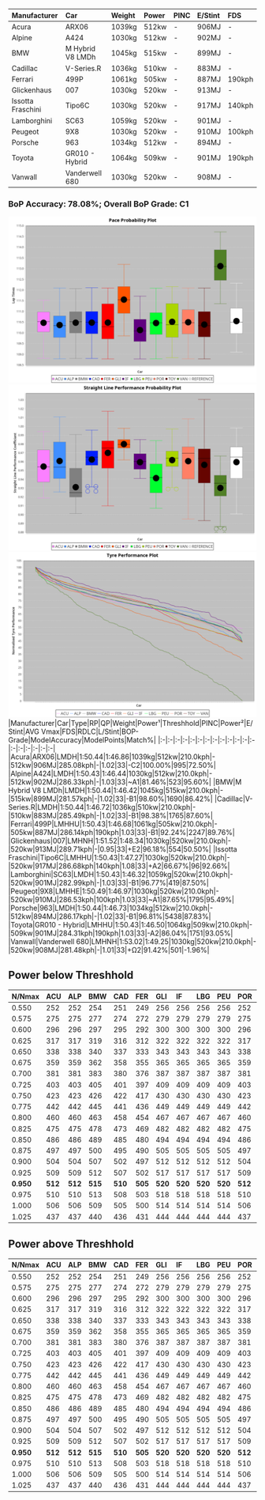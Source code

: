 |Manufacturer|Car|Weight|Power|PINC|E/Stint|FDS|
|:-|:-|:-|:-|:-|:-|:-|
|Acura|ARX06|1039kg|512kw|-|906MJ|-|
|Alpine|A424|1030kg|512kw|-|902MJ|-|
|BMW|M Hybrid V8 LMDh|1045kg|515kw|-|899MJ|-|
|Cadillac|V-Series.R|1036kg|510kw|-|883MJ|-|
|Ferrari|499P|1061kg|505kw|-|887MJ|190kph|
|Glickenhaus|007|1030kg|520kw|-|913MJ|-|
|Issotta Fraschini|Tipo6C|1030kg|520kw|-|917MJ|140kph|
|Lamborghini|SC63|1059kg|520kw|-|901MJ|-|
|Peugeot|9X8|1030kg|520kw|-|910MJ|100kph|
|Porsche|963|1034kg|512kw|-|894MJ|-|
|Toyota|GR010 - Hybrid|1064kg|509kw|-|901MJ|190kph|
|Vanwall|Vanderwell 680|1030kg|520kw|-|908MJ|-|

### BoP Accuracy: 78.08%; Overall BoP Grade: C1
![PACECHART](./IMG/AUTO.png)
![STRAIGHTLINEPERFORMANCECHART](./IMG/AUTO_sp.png)
![TYREPERFORMANCECHART](./IMG/AUTO_tw.png)
|Manufacturer|Car|Type|RP|QP|Weight|Power¹|Threshhold|PINC|Power²|E/Stint|AVG Vmax|FDS|RDLC|L/Stint|BOP-Grade|ModelAccuracy|ModelPoints|Match%|
|:-|:-|:-|:-|:-|:-|:-|:-|:-|:-|:-|:-|:-|:-|:-|:-|:-|:-|:-|
|Acura|ARX06|LMDH|1:50.44|1:46.86|1039kg|512kw|210.0kph|-|512kw|906MJ|285.08kph|-|1.02|33|-C2|100.00%|995|72.50%|
|Alpine|A424|LMDH|1:50.43|1:46.44|1030kg|512kw|210.0kph|-|512kw|902MJ|286.33kph|-|1.03|33|~A1|81.46%|523|95.60%|
|BMW|M Hybrid V8 LMDh|LMDH|1:50.44|1:46.42|1045kg|515kw|210.0kph|-|515kw|899MJ|281.57kph|-|1.02|33|-B1|98.60%|1690|86.42%|
|Cadillac|V-Series.R|LMDH|1:50.44|1:46.72|1036kg|510kw|210.0kph|-|510kw|883MJ|285.49kph|-|1.02|33|-B1|98.38%|1765|87.60%|
|Ferrari|499P|LMHHU|1:50.43|1:46.68|1061kg|505kw|210.0kph|-|505kw|887MJ|286.14kph|190kph|1.03|33|-B1|92.24%|2247|89.76%|
|Glickenhaus|007|LMHNH|1:51.52|1:48.34|1030kg|520kw|210.0kph|-|520kw|913MJ|289.71kph|-|0.95|33|+E2|96.18%|554|50.50%|
|Issotta Fraschini|Tipo6C|LMHHU|1:50.43|1:47.27|1030kg|520kw|210.0kph|-|520kw|917MJ|286.68kph|140kph|1.08|33|+A2|66.67%|96|92.66%|
|Lamborghini|SC63|LMDH|1:50.43|1:46.32|1059kg|520kw|210.0kph|-|520kw|901MJ|282.99kph|-|1.03|33|-B1|96.77%|419|87.50%|
|Peugeot|9X8|LMHHE|1:50.49|1:46.97|1030kg|520kw|210.0kph|-|520kw|910MJ|286.53kph|100kph|1.03|33|~A1|87.65%|1795|95.49%|
|Porsche|963|LMDH|1:50.44|1:46.73|1034kg|512kw|210.0kph|-|512kw|894MJ|286.17kph|-|1.02|33|-B1|96.81%|5438|87.83%|
|Toyota|GR010 - Hybrid|LMHHU|1:50.43|1:46.50|1064kg|509kw|210.0kph|-|509kw|901MJ|284.31kph|190kph|1.03|33|-A2|86.04%|1751|93.05%|
|Vanwall|Vanderwell 680|LMHNH|1:53.02|1:49.25|1030kg|520kw|210.0kph|-|520kw|908MJ|281.48kph|-|1.01|33|+Ω2|91.42%|501|-1.96%|

## Power below Threshhold
|N/Nmax|ACU|ALP|BMW|CAD|FER|GLI|IF|LBG|PEU|POR|TOY|VAN|
|:-|:-|:-|:-|:-|:-|:-|:-|:-|:-|:-|:-|:-|
|0.550|252|252|254|251|249|256|256|256|256|252|251|256|
|0.575|275|275|277|274|272|279|279|279|279|275|274|279|
|0.600|296|296|297|295|292|300|300|300|300|296|294|300|
|0.625|317|317|319|316|312|322|322|322|322|317|315|322|
|0.650|338|338|340|337|333|343|343|343|343|338|336|343|
|0.675|359|359|362|358|355|365|365|365|365|359|357|365|
|0.700|381|381|383|380|376|387|387|387|387|381|379|387|
|0.725|403|403|405|401|397|409|409|409|409|403|400|409|
|0.750|423|423|426|422|417|430|430|430|430|423|421|430|
|0.775|442|442|445|441|436|449|449|449|449|442|440|449|
|0.800|460|460|463|458|454|467|467|467|467|460|457|467|
|0.825|475|475|478|473|469|482|482|482|482|475|472|482|
|0.850|486|486|489|485|480|494|494|494|494|486|484|494|
|0.875|497|497|500|495|490|505|505|505|505|497|494|505|
|0.900|504|504|507|502|497|512|512|512|512|504|501|512|
|0.925|509|509|512|507|502|517|517|517|517|509|506|517|
|**0.950**|**512**|**512**|**515**|**510**|**505**|**520**|**520**|**520**|**520**|**512**|**509**|**520**|
|0.975|510|510|513|508|503|518|518|518|518|510|507|518|
|1.000|506|506|509|505|500|514|514|514|514|506|504|514|
|1.025|437|437|440|436|431|444|444|444|444|437|435|444|

## Power above Threshhold
|N/Nmax|ACU|ALP|BMW|CAD|FER|GLI|IF|LBG|PEU|POR|TOY|VAN|
|:-|:-|:-|:-|:-|:-|:-|:-|:-|:-|:-|:-|:-|
|0.550|252|252|254|251|249|256|256|256|256|252|251|256|
|0.575|275|275|277|274|272|279|279|279|279|275|274|279|
|0.600|296|296|297|295|292|300|300|300|300|296|294|300|
|0.625|317|317|319|316|312|322|322|322|322|317|315|322|
|0.650|338|338|340|337|333|343|343|343|343|338|336|343|
|0.675|359|359|362|358|355|365|365|365|365|359|357|365|
|0.700|381|381|383|380|376|387|387|387|387|381|379|387|
|0.725|403|403|405|401|397|409|409|409|409|403|400|409|
|0.750|423|423|426|422|417|430|430|430|430|423|421|430|
|0.775|442|442|445|441|436|449|449|449|449|442|440|449|
|0.800|460|460|463|458|454|467|467|467|467|460|457|467|
|0.825|475|475|478|473|469|482|482|482|482|475|472|482|
|0.850|486|486|489|485|480|494|494|494|494|486|484|494|
|0.875|497|497|500|495|490|505|505|505|505|497|494|505|
|0.900|504|504|507|502|497|512|512|512|512|504|501|512|
|0.925|509|509|512|507|502|517|517|517|517|509|506|517|
|**0.950**|**512**|**512**|**515**|**510**|**505**|**520**|**520**|**520**|**520**|**512**|**509**|**520**|
|0.975|510|510|513|508|503|518|518|518|518|510|507|518|
|1.000|506|506|509|505|500|514|514|514|514|506|504|514|
|1.025|437|437|440|436|431|444|444|444|444|437|435|444|
